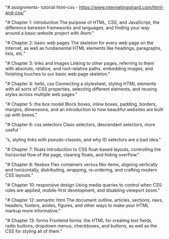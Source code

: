 "# assignments- tutorial html-css - https://www.internetingishard.com/html-and-css/"

"# Chapter 1: introduction
The purpose of HTML, CSS, and JavaScript, the difference between frameworks and languages, and finding your way around a basic website project with Atom."

"# Chapter 2: basic web pages
The skeleton for every web page on the Internet, as well as fundamental HTML elements like headings, paragraphs, lists, etc."

"# Chapter 3: links and images
Linking to other pages, referring to them with absolute, relative, and root-relative paths, embedding images, and finishing touches to our basic web page skeleton."

"# Chapter 4: hello, css
Connecting a stylesheet, styling HTML elements with all sorts of CSS properties, selecting different elements, and reusing styles across multiple web pages."

"# Chapter 5: the box model
Block boxes, inline boxes, padding, borders, margins, dimensions, and an introduction to how beautiful websites are built up with boxes."

"# Chapter 6: css selectors
Class selectors, descendant selectors, more useful '<div>'’s, styling links with pseudo-classes, and why ID selectors are a bad idea."

"# Chapter 7: floats
Introduction to CSS float-based layouts, controlling the horizontal flow of the page, clearing floats, and hiding overflow."

"# Chapter 8: flexbox
Flex containers versus flex items, aligning vertically and horizontally, distributing, wrapping, re-ordering, and crafting modern CSS layouts."

"# Chapter 10: responsive design
Using media queries to control when CSS rules are applied, mobile-first development, and disabling viewport zoom."

"# Chapter 12: semantic html
The document outline, articles, sections, navs, headers, footers, asides, figures, and other ways to make your HTML markup more informative."

"# Chapter 13: forms
Frontend forms: the HTML for creating text fields, radio buttons, dropdown menus, checkboxes, and buttons, as well as the CSS for styling all of them."
